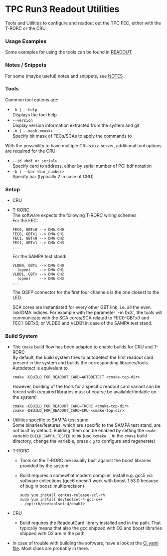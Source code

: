 # TPC Run3 Readout Utilities
Tools and Utilities to configure and readout out the TPC FEC, either with the T-RORC
or the CRU.

### Usage Examples
Some examples for using the tools can be found in [READOUT](READOUT.md)

### Notes / Snippets
For some (maybe useful) notes and snippets, see [NOTES](NOTES.md)

### Tools
Common tool options are:
  * `-h | --help`<br/>Displays the tool help
  * `--version`<br/>Display version information extracted from the system and git
  * `-m | --mask <mask>`<br/>Specify bit mask of FECs/SCAs to apply the commands to

With the possibility to have multiple CRUs in a server, additional tool options are
required for the CRU:
  * `--id <bdf or serial>`<br/>    Specify card to address, either by serial number of PCI bdf notation
  * `-b | --bar <bar_number>`<br/> Specify bar (typically 2 in case of CRU)

### Setup
- CRU<br/>

- T-RORC<br/>
  The software expects the following T-RORC wiring schemes<br>
  For the FEC:
  ```
  FEC0, GBTx0 --> DMA CH0
  FEC0, GBTx1 --> DMA CH1
  FEC1, GBTx0 --> DMA CH2
  FEC1, GBTx1 --> DMA CH3
  ...
  ```
  For the SAMPA test stand:
  ```
  VLDB0, GBTx --> DMA CH0
    (open)    --> DMA CH1
  VLDB1, GBTx --> DMA CH2
    (open)    --> DMA CH3
  ...
  ```
  The QSFP connector for the first four channels is the one closest to the LED.
  <p/>
  SCA cores are instantiated for every other GBT link, i.e. all the even link/DMA indices.
  For example with the parameter `-m 0x3`, the tools will communicate with the SCA
  cores/SCA related to FEC0-GBTx0 and FEC1-GBTx0, or VLDB0 and VLDB1 in case of the SAMPA test stand.

### Build System
- The `cmake` build flow has been adapted to enable builds for CRU and T-RORC<br/>
  By default, the build system tries to autodetect the first readout card present in the system and
  builds the corresponding libraries/tools. Autodetect is equivalent to
  ```
  cmake -DBUILD_FOR_READOUT_CARD=AUTODETECT <cmake-top-dir>
  ```
  However, building of the tools for a specific readout card variant can be forced with (required
  libraries must of course be available/findable on the system)
  ```
  cmake -DBUILD_FOR_READOUT_CARD=TRORC <cmake-top-dir>
  cmake -DBUILD_FOR_READOUT_CARD=CRU <cmake-top-dir>
  ```
  
- Utilities specific to SAMPA test stand<br/>
  Some binaries/features, which are specific to the SAMPA test stand, are not built by default.
  Building them can be enabled by setting the `cmake` variable `BUILD_SAMPA_TESTER` to `ON`
  (use `ccmake .` in the `cmake` build directory, change the variable, press `c` `g` to configure and regenerate)

- T-RORC<br/>
  - Tools on the T-RORC are usually built against the boost libraries provided by the system
  - Build requires a somewhat modern compiler, install e.g. gcc5 via software collections (gcc6 doesn't work with boost-1.53.0 because of bug in boost::multiprecision)
   
    ```
    sudo yum install centos-release-scl-rh
    sudo yum install devtoolset-4-gcc-c++
    . /opt/rh/devtoolset-4/enable
    ```


- CRU
  - Build requires the ReadoutCard library installed and in the path. That typically means
    that also the gcc shipped with O2 and boost libraries shipped with O2 are in the path.

- In case of trouble with building the software, have a look at the [CI yaml file](./.gitlab-ci.yml).
Most clues are probably in there.
